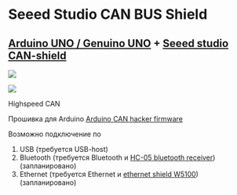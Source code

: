 # Seeed Studio CAN BUS Shield

## [Arduino UNO / Genuino UNO](https://www.arduino.cc/en/Main/ArduinoBoardUno) + [Seeed studio CAN-shield](http://www.seeedstudio.com/wiki/CAN-BUS_Shield)

![](https://www.arduino.cc/en/uploads/Main/ArdGen_UNO.jpg)

![](http://www.seeedstudio.com/wiki/images/d/de/Can_bus_shield_all.jpg)

Highspeed CAN

Прошивка для Arduino [Arduino CAN hacker firmware](https://github.com/autowp/can-usb)

Возможно подключение по

1. USB (требуется USB-host)
2. Bluetooth (требуется Bluetooth и [HC-05 bluetooth receiver](http://www.ebay.com/sch/i.html?_nkw=HC-05%20bluetooth)) (запланировано)
3. Ethernet (требуется Ethernet и [ethernet shield W5100](http://www.ebay.com/sch/i.html?_nkw=arduino+uno+ethernet+shield+W5100)) (запланировано)